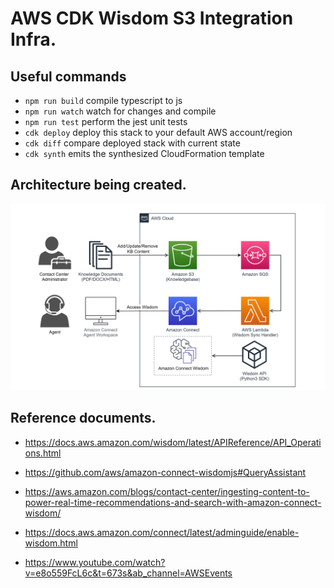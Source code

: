 # AWS CDK Wisdom S3 Integration Infra.

## Useful commands

- `npm run build` compile typescript to js
- `npm run watch` watch for changes and compile
- `npm run test` perform the jest unit tests
- `cdk deploy` deploy this stack to your default AWS account/region
- `cdk diff` compare deployed stack with current state
- `cdk synth` emits the synthesized CloudFormation template

## Architecture being created.

![wisdom architecture](./documents/wisdom-architecture.png)

## Reference documents.

- https://docs.aws.amazon.com/wisdom/latest/APIReference/API_Operations.html

- https://github.com/aws/amazon-connect-wisdomjs#QueryAssistant

- https://aws.amazon.com/blogs/contact-center/ingesting-content-to-power-real-time-recommendations-and-search-with-amazon-connect-wisdom/

- https://docs.aws.amazon.com/connect/latest/adminguide/enable-wisdom.html

- https://www.youtube.com/watch?v=e8o559FcL6c&t=673s&ab_channel=AWSEvents
